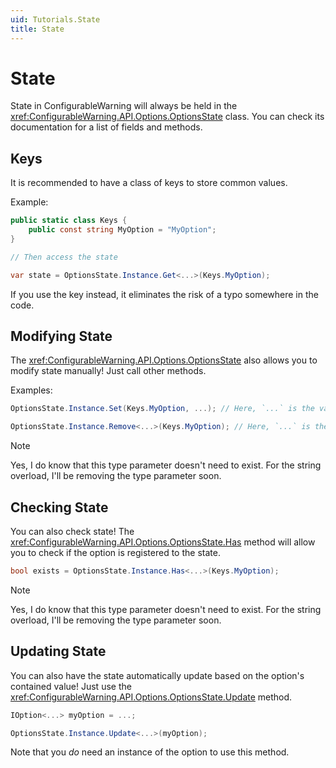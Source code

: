 ```yaml
---
uid: Tutorials.State
title: State
---
```


# State

State in ConfigurableWarning will always be held in the
<xref:ConfigurableWarning.API.Options.OptionsState> class. You can check its
documentation for a list of fields and methods.

## Keys

It is recommended to have a class of keys to store common values.

Example:

```cs
public static class Keys {
    public const string MyOption = "MyOption";
}

// Then access the state

var state = OptionsState.Instance.Get<...>(Keys.MyOption);
```

If you use the key instead, it eliminates the risk of a typo somewhere in the code.

## Modifying State

The <xref:ConfigurableWarning.API.Options.OptionsState> also allows you to modify state
manually! Just call other methods.

Examples:

```cs
OptionsState.Instance.Set(Keys.MyOption, ...); // Here, `...` is the value to set it to.
```

```cs
OptionsState.Instance.Remove<...>(Keys.MyOption); // Here, `...` is the option's type.
```

> [!NOTE]
> Yes, I do know that this type parameter doesn't need to exist. For the string
> overload, I'll be removing the type parameter soon.

## Checking State

You can also check state! The <xref:ConfigurableWarning.API.Options.OptionsState.Has> method
will allow you to check if the option is registered to the state.

```cs
bool exists = OptionsState.Instance.Has<...>(Keys.MyOption);
```

> [!NOTE]
> Yes, I do know that this type parameter doesn't need to exist. For the string
> overload, I'll be removing the type parameter soon.

## Updating State

You can also have the state automatically update based on the option's contained value!
Just use the <xref:ConfigurableWarning.API.Options.OptionsState.Update> method.

```cs
IOption<...> myOption = ...;

OptionsState.Instance.Update<...>(myOption);
```

Note that you *do* need an instance of the option to use this method.
